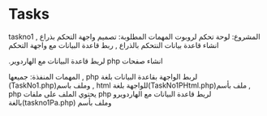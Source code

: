 # Tasks
 taskno1
 المشروع: لوحة تحكم لروبوت 
المهمات المطلوبة: تصميم واجهة التحكم بذراع , انشاء قاعدة بيانات النتحكم بالذراع , ربط قاعدة البيانات مع واجهة التحكم

.لريط قاعدة البيانات مع الهاردوير php  انشاء صفحات 

المهمات المنفذة: جميعها
, php لربط الواجهة بقاعدة البيانات بلغة (TaskNo1.php)وملف باسم , html للواجهة بلغة(TaskNo1PHtml.php)ملف بأسم  , php يحتوي الملف على ملفات
 php لريط قاعدة البيانات مع الهاردويرو بالغة(taskno1Pa.php) وملف بأسم 

